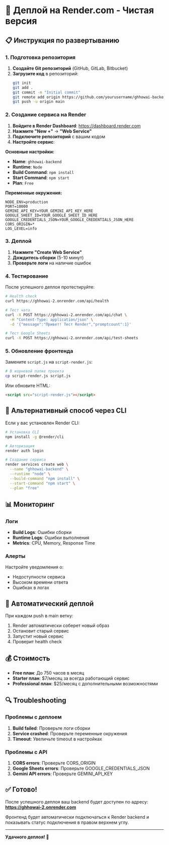 # 🚀 Деплой на Render.com - Чистая версия

## 📋 Инструкция по развертыванию

### 1. Подготовка репозитория

1. **Создайте Git репозиторий** (GitHub, GitLab, Bitbucket)
2. **Загрузите код** в репозиторий:
   ```bash
   git init
   git add .
   git commit -m "Initial commit"
   git remote add origin https://github.com/yourusername/ghhowai-backend.git
   git push -u origin main
   ```

### 2. Создание сервиса на Render

1. **Войдите в Render Dashboard**: https://dashboard.render.com
2. **Нажмите "New +"** → **"Web Service"**
3. **Подключите репозиторий** с вашим кодом
4. **Настройте сервис**:

**Основные настройки:**
- **Name**: `ghhowai-backend`
- **Runtime**: `Node`
- **Build Command**: `npm install`
- **Start Command**: `npm start`
- **Plan**: `Free`

**Переменные окружения:**
```env
NODE_ENV=production
PORT=10000
GEMINI_API_KEY=YOUR_GEMINI_API_KEY_HERE
GOOGLE_SHEET_ID=YOUR_GOOGLE_SHEET_ID_HERE
GOOGLE_CREDENTIALS_JSON=YOUR_GOOGLE_CREDENTIALS_JSON_HERE
CORS_ORIGIN=*
LOG_LEVEL=info
```

### 3. Деплой

1. **Нажмите "Create Web Service"**
2. **Дождитесь сборки** (5-10 минут)
3. **Проверьте логи** на наличие ошибок

### 4. Тестирование

После успешного деплоя протестируйте:

```bash
# Health check
curl https://ghhowai-2.onrender.com/api/health

# Тест чата
curl -X POST https://ghhowai-2.onrender.com/api/chat \
  -H "Content-Type: application/json" \
  -d '{"message":"Привет! Тест Render","promptcount":1}'

# Тест Google Sheets
curl -X POST https://ghhowai-2.onrender.com/api/test-sheets
```

### 5. Обновление фронтенда

Замените `script.js` на `script-render.js`:

```bash
# В корневой папке проекта
cp script-render.js script.js
```

Или обновите HTML:
```html
<script src="script-render.js"></script>
```

## 🔧 Альтернативный способ через CLI

Если у вас установлен Render CLI:

```bash
# Установка CLI
npm install -g @render/cli

# Авторизация
render auth login

# Создание сервиса
render services create web \
  --name "ghhowai-backend" \
  --runtime "node" \
  --build-command "npm install" \
  --start-command "npm start" \
  --plan "free"
```

## 📊 Мониторинг

### Логи
- **Build Logs**: Ошибки сборки
- **Runtime Logs**: Ошибки выполнения
- **Metrics**: CPU, Memory, Response Time

### Алерты
Настройте уведомления о:
- Недоступности сервиса
- Высоком времени ответа
- Ошибках в логах

## 🚀 Автоматический деплой

При каждом push в main ветку:
1. Render автоматически соберет новый образ
2. Остановит старый сервис
3. Запустит новый сервис
4. Проверит health check

## 💰 Стоимость

- **Free план**: До 750 часов в месяц
- **Starter план**: $7/месяц за всегда работающий сервис
- **Professional план**: $25/месяц с дополнительными возможностями

## 🔍 Troubleshooting

### Проблемы с деплоем

1. **Build failed**: Проверьте логи сборки
2. **Service crashed**: Проверьте переменные окружения
3. **Timeout**: Увеличьте timeout в настройках

### Проблемы с API

1. **CORS errors**: Проверьте CORS_ORIGIN
2. **Google Sheets errors**: Проверьте GOOGLE_CREDENTIALS_JSON
3. **Gemini API errors**: Проверьте GEMINI_API_KEY

## ✅ Готово!

После успешного деплоя ваш backend будет доступен по адресу:
**https://ghhowai-2.onrender.com**

Фронтенд будет автоматически подключаться к Render backend и показывать статус подключения в правом верхнем углу.

---

**Удачного деплоя! 🎉**
